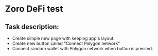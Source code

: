 # Zoro DeFi test

## Task description:

- Create simple new page with keeping app's layout.
- Create new button called "Connect Polygon network"
- Connect random wallet with Polygon network when button is pressed.